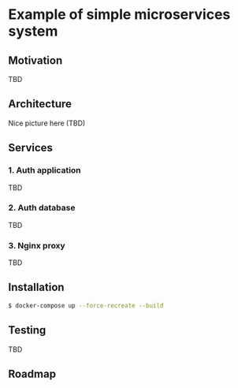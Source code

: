 # Example of simple microservices system

## Motivation
TBD

## Architecture
Nice picture here (TBD)

## Services

### 1. Auth application
TBD

### 2. Auth database
TBD

### 3. Nginx proxy
TBD

## Installation

```bash
$ docker-compose up --force-recreate --build
```

## Testing
TBD

## Roadmap

